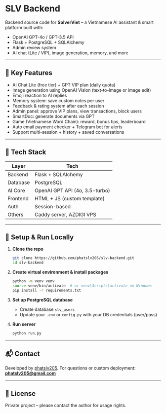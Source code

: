 # SLV Backend

Backend source code for **SolverViet** – a Vietnamese AI assistant & smart platform built with:

* OpenAI GPT-4o / GPT-3.5 API
* Flask + PostgreSQL + SQLAlchemy
* Admin review system
* AI chat (Lite / VIP), image generation, memory, and more

---

## 🔑 Key Features

* AI Chat Lite (free tier) + GPT VIP plan (daily quota)
* Image generation using OpenAI Vision (text-to-image or image edit)
* Emoji reaction to AI replies
* Memory system: save custom notes per user
* Feedback & rating system after each session
* Admin panel: approve VIP plans, view transactions, block users
* SmartDoc: generate documents via GPT
* Game (Vietnamese Word Chain): reward, bonus tips, leaderboard
* Auto email payment checker + Telegram bot for alerts
* Support multi-session + history + saved conversations

---

## 🧱 Tech Stack

| Layer    | Tech                           |
| -------- | ------------------------------ |
| Backend  | Flask + SQLAlchemy             |
| Database | PostgreSQL                     |
| AI Core  | OpenAI GPT API (4o, 3.5-turbo) |
| Frontend | HTML + JS (custom template)    |
| Auth     | Session-based                  |
| Others   | Caddy server, AZDIGI VPS       |

---

## 🚀 Setup & Run Locally

1. **Clone the repo**

   ```bash
   git clone https://github.com/phatslv205/slv-backend.git
   cd slv-backend
   ```

2. **Create virtual environment & install packages**

   ```bash
   python -m venv venv
   source venv/bin/activate  # or venv\Scripts\activate on Windows
   pip install -r requirements.txt
   ```

3. **Set up PostgreSQL database**

   * Create database `slv_users`
   * Update your `.env` or `config.py` with your DB credentials (user/pass)

4. **Run server**

   ```bash
   python run.py
   ```

---

## 📬 Contact

Developed by [phatslv205](https://github.com/phatslv205).
For questions or custom deployment: **[phatslv205@gmail.com](mailto:phatth.viettel@gmail.com)**

---

## 📄 License

Private project – please contact the author for usage rights.
